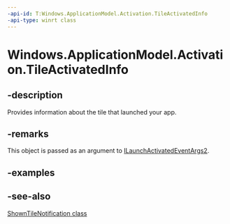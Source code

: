 ```yaml
---
-api-id: T:Windows.ApplicationModel.Activation.TileActivatedInfo
-api-type: winrt class
---
```


<!-- Class syntax.
public class TileActivatedInfo : Windows.ApplicationModel.Activation.ITileActivatedInfo
-->

# Windows.ApplicationModel.Activation.TileActivatedInfo

## -description
Provides information about the tile that launched your app.

## -remarks
This object is passed as an argument to [ILaunchActivatedEventArgs2](ilaunchactivatedeventargs2.md).

## -examples

## -see-also
[ShownTileNotification class](https://docs.microsoft.com/uwp/api/windows.ui.notifications.showntilenotification)